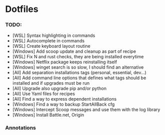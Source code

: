 # Dotfiles

### TODO:
 
- [WSL] Syntax highlighting in commands
- [WSL] Autocomplete in commands
- [WSL] Create keyboard layout routine
- [Windows] Add scoop update and cleanup as part of recipe
- [WSL] Fix N and rust checks, they are being installed everytime
- [Windows] Netflix package keeps reinstalling itself
- [Windows] winget search is so slow, I should find an alternative
- [All] Add separation installations tags (personal, essential, dev...)
- [All] Add command line options that defines what tags should be installed and if upgrades must be run
- [All] Upgrade also upgrade pip and/or python
- [All] Use Yaml files for recipes 
- [All] Find a way to express dependent installations
- [Windows] Find a way to backup StartAllBack cfg
- [Windows] Intercept Scoop messages and use them with the log library
- [Windows] Install Battle.net, Origin

### Annotations
